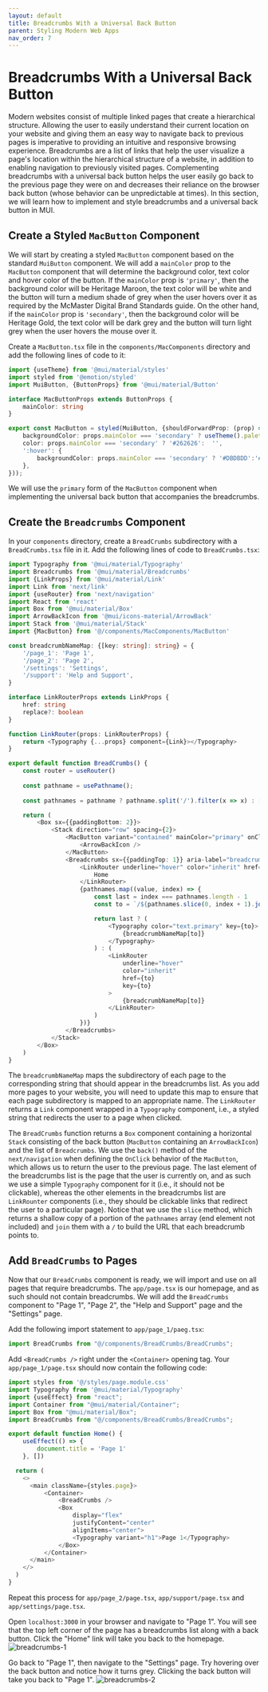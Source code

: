 ```yaml
---
layout: default
title: Breadcrumbs With a Universal Back Button
parent: Styling Modern Web Apps
nav_order: 7
---
```


# Breadcrumbs With a Universal Back Button

Modern websites consist of multiple linked pages that create a hierarchical structure. Allowing the user to easily understand their current location on your website and giving them an easy way to navigate back to previous pages is imperative to providing an intuitive and responsive browsing experience. Breadcrumbs are a list of links that help the user visualize a page's location within the hierarchical structure of a website, in addition to enabling navigation to previously visited pages. Complementing breadcrumbs with a universal back button helps the user easily go back to the previous page they were on and decreases their reliance on the browser back button (whose behavior can be unpredictable at times). In this section, we will learn how to implement and style breadcrumbs and a universal back button in MUI.

## Create a Styled `MacButton` Component
We will start by creating a styled `MacButton` component based on the standard `MuiButton` component. We will add a `mainColor` prop to the `MacButton` component that will determine the background color, text color and hover color of the button. If the `mainColor` prop is `'primary'`, then the background color will be Heritage Maroon, the text color will be white and the button will turn a medium shade of grey when the user hovers over it as required by the McMaster Digital Brand Standards guide. On the other hand, if the `mainColor` prop is `'secondary'`, then the background color will be Heritage Gold, the text color will be dark grey and the button will turn light grey when the user hovers the mouse over it.

Create a `MacButton.tsx` file in the `components/MacComponents` directory and add the following lines of code to it:
```ts
import {useTheme} from '@mui/material/styles'
import styled from '@emotion/styled'
import MuiButton, {ButtonProps} from '@mui/material/Button'

interface MacButtonProps extends ButtonProps {
    mainColor: string
}

export const MacButton = styled(MuiButton, {shouldForwardProp: (prop) => prop !== "mainColor"})<MacButtonProps>(props => ({
    backgroundColor: props.mainColor === 'secondary' ? useTheme().palette.secondary.main:  useTheme().palette.primary.main,
    color: props.mainColor === 'secondary' ? '#262626':  '',
    ':hover': {
        backgroundColor: props.mainColor === 'secondary' ? '#DBDBDD':'#5E6A71',
    },
}));
```
We will use the `primary` form of the `MacButton` component when implementing the universal back button that accompanies the breadcrumbs.

## Create the `Breadcrumbs` Component
In your `components` directory, create a `BreadCrumbs` subdirectory with a  `BreadCrumbs.tsx` file in it. Add the following lines of code to `BreadCrumbs.tsx`:
```ts
import Typography from '@mui/material/Typography'
import Breadcrumbs from '@mui/material/Breadcrumbs'
import {LinkProps} from '@mui/material/Link'
import Link from 'next/link'
import {useRouter} from 'next/navigation'
import React from 'react'
import Box from '@mui/material/Box'
import ArrowBackIcon from '@mui/icons-material/ArrowBack'
import Stack from '@mui/material/Stack'
import {MacButton} from '@/components/MacComponents/MacButton'

const breadcrumbNameMap: {[key: string]: string} = {
    '/page_1': 'Page 1',
    '/page_2': 'Page 2',
    '/settings': 'Settings',
    '/support': 'Help and Support',
}

interface LinkRouterProps extends LinkProps {
    href: string
    replace?: boolean
}

function LinkRouter(props: LinkRouterProps) {
    return <Typography {...props} component={Link}></Typography>
}

export default function BreadCrumbs() {
    const router = useRouter()
    
	const pathname = usePathname();  
  
	const pathnames = pathname ? pathname.split('/').filter(x => x) : [];

    return (
        <Box sx={{paddingBottom: 2}}>
            <Stack direction="row" spacing={2}>
                <MacButton variant="contained" mainColor="primary" onClick={() => router.back()}>
                    <ArrowBackIcon />
                </MacButton>
                <Breadcrumbs sx={{paddingTop: 1}} aria-label="breadcrumb">
                    <LinkRouter underline="hover" color="inherit" href="/">
                        Home
                    </LinkRouter>
                    {pathnames.map((value, index) => {
                        const last = index === pathnames.length - 1
                        const to = `/${pathnames.slice(0, index + 1).join('/')}`

                        return last ? (
                            <Typography color="text.primary" key={to}>
                                {breadcrumbNameMap[to]}
                            </Typography>
                        ) : (
                            <LinkRouter
                                underline="hover"
                                color="inherit"
                                href={to}
                                key={to}
                            >
                                {breadcrumbNameMap[to]}
                            </LinkRouter>
                        )
                    })}
                </Breadcrumbs>
            </Stack>
        </Box>
    )
}
```

The `breadcrumbNameMap` maps the subdirectory of each page to the corresponding string that should appear in the breadcrumbs list. As you add more pages to your website, you will need to update this map to ensure that each page subdirectory is mapped to an appropriate name. The `LinkRouter` returns a `Link` component wrapped in a `Typography` component, i.e., a styled string that redirects the user to a page when clicked.

The `BreadCrumbs` function returns a `Box` component containing a horizontal `Stack` consisting of the back button (`MacButton` containing an `ArrowBackIcon`) and the list of `Breadcrumbs`. We use the `back()` method of the `next/navigation` when defining the `OnClick` behavior of the `MacButton`, which allows us to return the user to the previous page. The last element of the breadcrumbs list is the page that the user is currently on, and as such we use a simple `Typography` component for it (i.e., it should not be clickable), whereas the other elements in the breadcrumbs list are `LinkRounter` components  (i.e., they should be clickable links that redirect the user to a particular page). Notice that we use the `slice` method, which returns a shallow copy of a portion of the `pathnames` array (end element not included) and `join` them with a `/` to build the URL that each breadcrumb points to. 

## Add `BreadCrumbs` to Pages
Now that our `BreadCrumbs` component is ready, we will import and use on all pages that require breadcrumbs. The `app/page.tsx` is our homepage, and as such should not contain breadcrumbs. We will add the `BreadCrumbs` component to "Page 1", "Page 2", the "Help and Support" page and the "Settings" page.

Add the following import statement to `app/page_1/paeg.tsx`:
```ts
import BreadCrumbs from "@/components/BreadCrumbs/BreadCrumbs";
```

Add `<BreadCrumbs />` right under the `<Container>` opening tag. Your  `app/page_1/page.tsx` should now contain the following code:
```ts
import styles from '@/styles/page.module.css'
import Typography from '@mui/material/Typography'
import {useEffect} from "react";
import Container from "@mui/material/Container";
import Box from "@mui/material/Box";
import BreadCrumbs from "@/components/BreadCrumbs/BreadCrumbs";

export default function Home() {
    useEffect(() => {
        document.title = 'Page 1'
    }, [])

  return (
    <>
      <main className={styles.page}>
          <Container>
              <BreadCrumbs />
              <Box
                  display="flex"
                  justifyContent="center"
                  alignItems="center">
                  <Typography variant="h1">Page 1</Typography>
              </Box>
          </Container>
      </main>
    </>
  )
}
```

Repeat this process for  `app/page_2/page.tsx`, `app/support/page.tsx` and `app/settings/page.tsx`.

Open `localhost:3000` in your browser and navigate to "Page 1". You will see that the top left corner of the page has a breadcrumbs list along with a back button. Click the "Home" link will take you back to the homepage.
![breadcrumbs-1](assets/img/breadcrumbs-1.png)

Go back to "Page 1", then navigate to the "Settings" page. Try hovering over the back button and notice how it turns grey. Clicking the back button will take you back to "Page 1".
![breadcrumbs-2](assets/img/breadcrumbs-2.png)
